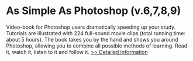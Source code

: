 # As Simple As Photoshop (v.6,7,8,9)
Video-book for Photoshop users dramatically speeding up your study. Tutorials are illustrated with 224 full-sound movie clips (total running time: about 5 hours). The book takes you by the hand and shows you around Photoshop, allowing you to combine all possible methods of learning. Read it, watch it, listen to it and follow it.
[>> Detailed information](https://secure.shareit.com/shareit/product.html?productid=300298638&affiliateid=200057808)